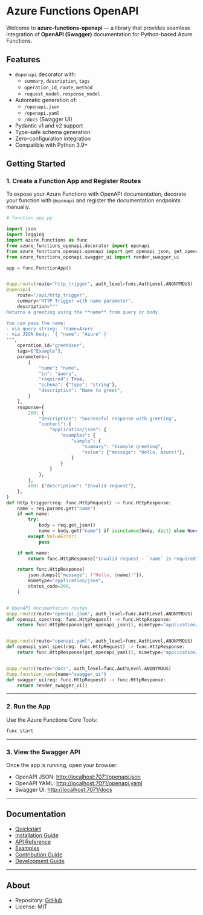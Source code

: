 # Azure Functions OpenAPI

Welcome to **azure-functions-openapi** — a library that provides seamless integration of **OpenAPI (Swagger)** documentation for Python-based Azure Functions.

## Features

- `@openapi` decorator with:
  - `summary`, `description`, `tags`
  - `operation_id`, `route`, `method`
  - `request_model`, `response_model`
- Automatic generation of:
  - `/openapi.json`
  - `/openapi.yaml`
  - `/docs` (Swagger UI)
- Pydantic v1 and v2 support
- Type-safe schema generation
- Zero-configuration integration
- Compatible with Python 3.9+

## Getting Started

### 1. Create a Function App and Register Routes

To expose your Azure Functions with OpenAPI documentation, decorate your function with `@openapi`
and register the documentation endpoints manually.

```python
# function_app.py

import json
import logging
import azure.functions as func
from azure_functions_openapi.decorator import openapi
from azure_functions_openapi.openapi import get_openapi_json, get_openapi_yaml
from azure_functions_openapi.swagger_ui import render_swagger_ui

app = func.FunctionApp()


@app.route(route="http_trigger", auth_level=func.AuthLevel.ANONYMOUS)
@openapi(
    route="/api/http_trigger",
    summary="HTTP Trigger with name parameter",
    description="""
Returns a greeting using the **name** from query or body.

You can pass the name:
- via query string: `?name=Azure`
- via JSON body: `{ "name": "Azure" }`
""",
    operation_id="greetUser",
    tags=["Example"],
    parameters=[
        {
            "name": "name",
            "in": "query",
            "required": True,
            "schema": {"type": "string"},
            "description": "Name to greet",
        }
    ],
    response={
        200: {
            "description": "Successful response with greeting",
            "content": {
                "application/json": {
                    "examples": {
                        "sample": {
                            "summary": "Example greeting",
                            "value": {"message": "Hello, Azure!"},
                        }
                    }
                }
            },
        },
        400: {"description": "Invalid request"},
    },
)
def http_trigger(req: func.HttpRequest) -> func.HttpResponse:
    name = req.params.get("name")
    if not name:
        try:
            body = req.get_json()
            name = body.get("name") if isinstance(body, dict) else None
        except ValueError:
            pass

    if not name:
        return func.HttpResponse("Invalid request – `name` is required", status_code=400)

    return func.HttpResponse(
        json.dumps({"message": f"Hello, {name}!"}),
        mimetype="application/json",
        status_code=200,
    )


# OpenAPI documentation routes
@app.route(route="openapi.json", auth_level=func.AuthLevel.ANONYMOUS)
def openapi_spec(req: func.HttpRequest) -> func.HttpResponse:
    return func.HttpResponse(get_openapi_json(), mimetype="application/json")


@app.route(route="openapi.yaml", auth_level=func.AuthLevel.ANONYMOUS)
def openapi_yaml_spec(req: func.HttpRequest) -> func.HttpResponse:
    return func.HttpResponse(get_openapi_yaml(), mimetype="application/x-yaml")


@app.route(route="docs", auth_level=func.AuthLevel.ANONYMOUS)
@app.function_name(name="swagger_ui")
def swagger_ui(req: func.HttpRequest) -> func.HttpResponse:
    return render_swagger_ui()
```

---

### 2. Run the App

Use the Azure Functions Core Tools:

```bash
func start
```

---

### 3. View the Swagger API

Once the app is running, open your browser:

- OpenAPI JSON: [http://localhost:7071/openapi.json](http://localhost:7071/openapi.json)
- OpenAPI YAML: [http://localhost:7071/openapi.yaml](http://localhost:7071/openapi.yaml)
- Swagger UI: [http://localhost:7071/docs](http://localhost:7071/docs)

---

## Documentation

- [Quickstart](./usage.md)
- [Installation Guide](./installation.md)
- [API Reference](./api.md)
- [Examples](./examples/hello_openapi.md)
- [Contribution Guide](./contributing.md)
- [Development Guide](./development.md)

---

## About

- Repository: [GitHub](https://github.com/yeongseon/azure-functions-openapi)
- License: MIT
